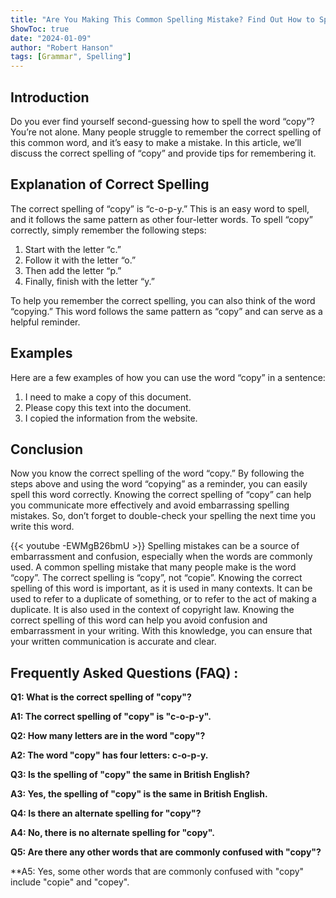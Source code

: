 ```yaml
---
title: "Are You Making This Common Spelling Mistake? Find Out How to Spell 'Copy' Now!"
ShowToc: true 
date: "2024-01-09"
author: "Robert Hanson" 
tags: [Grammar", Spelling"]
---
```

## Introduction
Do you ever find yourself second-guessing how to spell the word “copy”? You’re not alone. Many people struggle to remember the correct spelling of this common word, and it’s easy to make a mistake. In this article, we’ll discuss the correct spelling of “copy” and provide tips for remembering it.

## Explanation of Correct Spelling
The correct spelling of “copy” is “c-o-p-y.” This is an easy word to spell, and it follows the same pattern as other four-letter words. To spell “copy” correctly, simply remember the following steps:

1. Start with the letter “c.”
2. Follow it with the letter “o.”
3. Then add the letter “p.”
4. Finally, finish with the letter “y.”

To help you remember the correct spelling, you can also think of the word “copying.” This word follows the same pattern as “copy” and can serve as a helpful reminder.

## Examples
Here are a few examples of how you can use the word “copy” in a sentence:

1. I need to make a copy of this document.
2. Please copy this text into the document.
3. I copied the information from the website.

## Conclusion
Now you know the correct spelling of the word “copy.” By following the steps above and using the word “copying” as a reminder, you can easily spell this word correctly. Knowing the correct spelling of “copy” can help you communicate more effectively and avoid embarrassing spelling mistakes. So, don’t forget to double-check your spelling the next time you write this word.

{{< youtube -EWMgB26bmU >}} 
Spelling mistakes can be a source of embarrassment and confusion, especially when the words are commonly used. A common spelling mistake that many people make is the word “copy”. The correct spelling is “copy”, not “copie”. Knowing the correct spelling of this word is important, as it is used in many contexts. It can be used to refer to a duplicate of something, or to refer to the act of making a duplicate. It is also used in the context of copyright law. Knowing the correct spelling of this word can help you avoid confusion and embarrassment in your writing. With this knowledge, you can ensure that your written communication is accurate and clear.

## Frequently Asked Questions (FAQ) :
**Q1: What is the correct spelling of "copy"?**

**A1: The correct spelling of "copy" is "c-o-p-y".**

**Q2: How many letters are in the word "copy"?**

**A2: The word "copy" has four letters: c-o-p-y.**

**Q3: Is the spelling of "copy" the same in British English?**

**A3: Yes, the spelling of "copy" is the same in British English.**

**Q4: Is there an alternate spelling for "copy"?**

**A4: No, there is no alternate spelling for "copy".**

**Q5: Are there any other words that are commonly confused with "copy"?**

**A5: Yes, some other words that are commonly confused with "copy" include "copie" and "copey".





